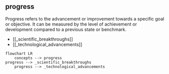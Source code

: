 ## progress
Progress refers to the advancement or improvement towards a specific goal or objective. It can be measured by the level of achievement or development compared to a previous state or benchmark.


- [[_scientific_breakthroughs]]
- [[_technological_advancements]]
```mermaid
flowchart LR
    concepts --> progress
progress --> _scientific_breakthroughs
    progress --> _technological_advancements
```
